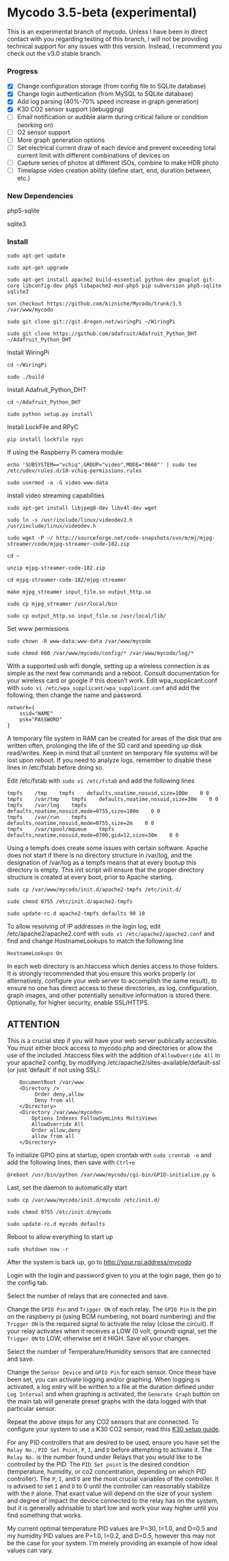 # Mycodo 3.5-beta (experimental)

This is an experimental branch of mycodo. Unless I have been in direct contact with you regarding testing of this branch, I will not be providing technical support for any issues with this version. Instead, I recommend you check out the v3.0 stable branch.

### Progress

- [X] Change configuration storage (from config file to SQLite database)
- [X] Change login authentication (from MySQL to SQLite database)
- [X] Add log parsing (40%-70% speed increase in graph generation)
- [X] K30 CO2 sensor support (debugging)
- [ ] Email notification or audible alarm during critical failure or condition (working on)
- [ ] O2 sensor support
- [ ] More graph generation options
- [ ] Set electrical current draw of each device and prevent exceeding total current limit with different combinations of devices on
- [ ] Capture series of photos at different ISOs, combine to make HDR photo
- [ ] Timelapse video creation ability (define start, end, duration between, etc.)

### New Dependencies

php5-sqlite

sqlite3

### Install

`sudo apt-get update`

`sudo apt-get upgrade`

`sudo apt-get install apache2 build-essential python-dev gnuplot git-core libconfig-dev php5 libapache2-mod-php5 pip subversion php5-sqlite sqlite3`

`svn checkout https://github.com/kizniche/Mycodo/trunk/3.5 /var/www/mycodo`

`sudo git clone git://git.drogon.net/wiringPi ~/WiringPi`

`sudo git clone https://github.com/adafruit/Adafruit_Python_DHT ~/Adafruit_Python_DHT`

Install WiringPi

`cd ~/WiringPi`

`sudo ./build`

Install Adafruit_Python_DHT

`cd ~/Adafruit_Python_DHT`

`sudo python setup.py install`

Install LockFile and RPyC

`pip install lockfile rpyc`

If using the Raspberry Pi camera module:

`echo 'SUBSYSTEM=="vchiq",GROUP="video",MODE="0660"' | sudo tee /etc/udev/rules.d/10-vchiq-permissions.rules`

`sudo usermod -a -G video www-data`

Install video streaming capabilities

`sudo apt-get install libjpeg8-dev libv4l-dev wget`

`sudo ln -s /usr/include/linux/videodev2.h /usr/include/linux/videodev.h`

`sudo wget -P ~/ http://sourceforge.net/code-snapshots/svn/m/mj/mjpg-streamer/code/mjpg-streamer-code-182.zip`

`cd ~`

`unzip mjpg-streamer-code-182.zip`

`cd mjpg-streamer-code-182/mjpg-streamer`

`make mjpg_streamer input_file.so output_http.so`

`sudo cp mjpg_streamer /usr/local/bin`

`sudo cp output_http.so input_file.so /usr/local/lib/`

Set www permissions

`sudo chown -R www-data:www-data /var/www/mycodo`

`sudo chmod 660 /var/www/mycodo/config/* /var/www/mycodo/log/*`

With a supported usb wifi dongle, setting up a wireless connection is as simple as the next few commands and a reboot. Consult documentation for your wireless card or google if this doesn’t work. Edit wpa_supplicant.conf with `sudo vi /etc/wpa_supplicant/wpa_supplicant.conf` and add the following, then change the name and password.

```
network={
    ssid="NAME"
    psk="PASSWORD"
}
```

A temporary file system in RAM can be created for areas of the disk that are written often, prolonging the life of the SD card and speeding up disk read/writes. Keep in mind that all content on temporary file systems will be lost upon reboot. If you need to analyze logs, remember to disable these lines in /etc/fstab before doing so.

Edit /etc/fstab with `sudo vi /etc/fstab` and add the following lines

```
tmpfs    /tmp    tmpfs    defaults,noatime,nosuid,size=100m    0 0
tmpfs    /var/tmp    tmpfs    defaults,noatime,nosuid,size=30m    0 0
tmpfs    /var/log    tmpfs    defaults,noatime,nosuid,mode=0755,size=100m    0 0
tmpfs    /var/run    tmpfs    defaults,noatime,nosuid,mode=0755,size=2m    0 0
tmpfs    /var/spool/mqueue    tmpfs    defaults,noatime,nosuid,mode=0700,gid=12,size=30m    0 0
```

Using a tempfs does create some issues with certain software. Apache does not start if there is no directory structure in /var/log, and the designation of /var/log as a tempfs means that at every bootup this directory is empty. This init script will ensure that the proper directory structure is created at every boot, prior to Apache starting.

`sudo cp /var/www/mycodo/init.d/apache2-tmpfs /etc/init.d/`

`sudo chmod 0755 /etc/init.d/apache2-tmpfs`

`sudo update-rc.d apache2-tmpfs defaults 90 10`


To allow resolving of IP addresses in the login log, edit /etc/apache2/apache2.conf with `sudo vi /etc/apache2/apache2.conf` and find and change HostnameLookups to match the following line

`HostnameLookups On`

In each web directory is an.htaccess which denies access to those folders. It is strongly recommended that you ensure this works properly (or alternatively, configure your web server to accomplish the same result), to ensure no one has direct access to these directories, as log, configuration, graph images, and other potentially sensitive information is stored there. Optionally, for higher security, enable SSL/HTTPS.


## ATTENTION

This is a crucial step if you will have your web server publically accessible. You must either block access to mycodo.php and directories or allow the use of the included .htaccess files with the addition of `AllowOverride All` in your apache2 config, by modifying /etc/apache2/sites-available/default-ssl (or just ‘default’ if not using SSL):

```
    DocumentRoot /var/www
    <Directory />
         Order deny,allow
         Deny from all
    </Directory>
	<Directory /var/www/mycodo>
        Options Indexes FollowSymLinks MultiViews
        AllowOverride All
        Order allow,deny
        allow from all
    </Directory>
```

To initialize GPIO pins at startup, open crontab with `sudo crontab -e` and add the following lines, then save with `Ctrl+e`

`@reboot /usr/bin/python /var/www/mycodo/cgi-bin/GPIO-initialize.py &`

Last, set the daemon to automatically start

`sudo cp /var/www/mycodo/init.d/mycodo /etc/init.d/`

`sudo chmod 0755 /etc/init.d/mycodo`

`sudo update-rc.d mycodo defaults`

Reboot to allow everything to start up

`sudo shutdown now -r`

After the system is back up, go to http://your.rpi.address/mycodo

Login with the login and password given to you at the login page, then go to the config tab.

Select the number of relays that are connected and save.

Change the `GPIO Pin` and `Trigger ON` of each relay. The `GPIO Pin` is the pin on the raspberry pi (using BCM numbering, not board numbering) and the `Trigger ON` is the required signal to activate the relay (close the circuit). If your relay activates when it receives a LOW (0 volt, ground) signal, set the `Trigger ON` to LOW, otherwise set it HIGH. Save all your changes.

Select the number of Temperature/Humidity sensors that are connected and save.

Change the `Sensor Device` and `GPIO Pin` for each sensor. Once these have been set, you can activate logging and/or graphing. When logging is activated, a log entry will be written to a file at the duration defined under `Log Interval` and when graphing is activated, the `Generate Graph` button on the main tab will generate preset graphs with the data logged with that particular sensor.

Repeat the above steps for any CO2 sensors that are connected. To configure your system to use a K30 CO2 sensor, read this [K30 setup guide](http://www.co2meters.com/Documentation/AppNotes/AN137-Raspberry-Pi.zip).

For any PID controllers that are desired to be used, ensure you have set the `Relay No.`, `PID Set Point`, `P`, `I`, and `D` before attempting to activate it. The `Relay No.` is the number found under Relays that you would like to be controlled by the PID. The `PID Set point` is the desired condition (temperature, humidity, or co2 concentration, depending on which PID controller). The `P`, `I`, and `D` are the most crucial variables of the controller. It is advised to set `I` and `D` to 0 until the controller can reasonably stabilize with the `P` alone. That exact value will depend on the size of your system and degree of impact the device connected to the relay has on the system, but it is generally advisable to start low and work your way higher until you find something that works.

My current optimal temperature PID values are P=30, I=1.0, and D=0.5 and my humidity PID values are P=1.0, I=0.2, and D=0.5, however this may not be the case for your system. I'm merely providing an example of how ideal values can vary.